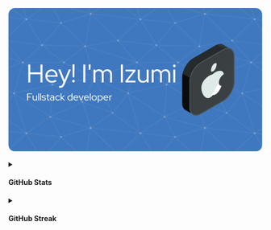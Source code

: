 ![Header](https://github.com/ikx7a/ikx7a/blob/main/Photos/github-header-image.png)

<details>
<summary><h4>GitHub Stats</h4></summary>

<p align="center"> <img src="https://github-readme-stats.vercel.app/api?username=Al3x-Gi&show_icons=true&theme=white" alt="ikx7a" />

</details>
<details>
<summary><h4>GitHub Streak</h4></summary>

[![GitHub Streak](https://streak-stats.demolab.com/?user=ikx7a)](https://github.com/ikx7a)


<!--START_SECTION:waka-->
<!--END_SECTION:waka-->
